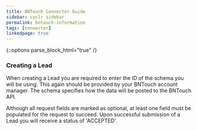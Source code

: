 ```yaml
---
title: BNTouch Connector Guide
sidebar: cyclr_sidebar
permalink: bntouch-information
tags: [connector]
linkedpage: true
---
```

{::options parse_block_html="true" /}
<section class="card">

### Creating a Lead

When creating a Lead you are required to enter the ID of the schema you will be using. This again should be provided by your BNTouch account manager. The schema specifies how the data will be posted to the BNTouch API.

Although all request fields are marked as optional, at least one field must be populated for the request to succeed. Upon successful submission of a Lead you will receive a status of 'ACCEPTED'.

</section>
